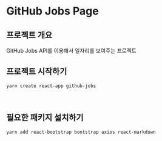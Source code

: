 # GitHub Jobs Page
## 프로젝트 개요
GitHub Jobs API를 이용해서 일자리를 보여주는 프로젝트
## 프로젝트 시작하기
```
yarn create react-app github-jobs
```

<br>

## 필요한 패키지 설치하기
```
yarn add react-bootstrap bootstrap axios react-markdown
```